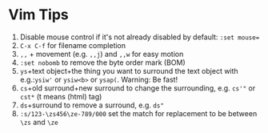 Vim Tips
=======

1. Disable mouse control if it's not already disabled by default:
    ```:set mouse=```
2. `C-x C-f` for filename completion
3. `,,` + movement (e.g. `,,j`) and `,,w` for easy motion
4. `:set nobomb` to remove the byte order mark (BOM)
5. `ys`+text object+the thing you want to surround the text object with
    e.g.:`ysiw'` or `ysiw<b>` or `ysap(`. Warning: Be fast!
6. `cs`+old surround+new surround to change the surrounding, e.g. `cs'"` or
   `cst*` (t means (html) tag)
7. `ds`+surround to remove a surround, e.g. `ds"`
8. `:s/123-\zs456\ze-789/000` set the match for replacement to be between `\zs` and `\ze` 
